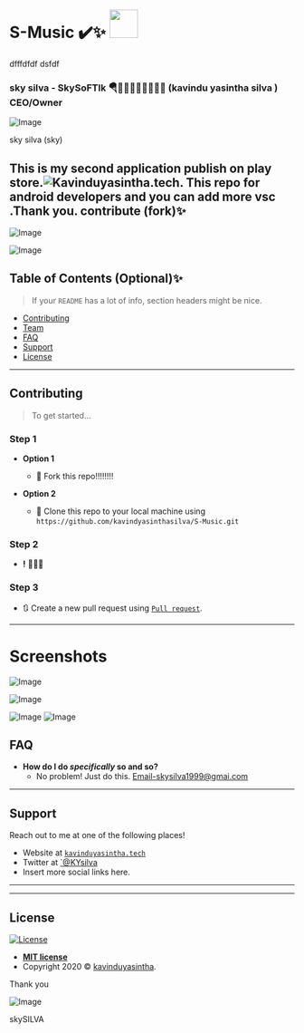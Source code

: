 # S-Music ✔️✨ <a href="https://kavinduyasintha.tech/"></a><img src="https://media.giphy.com/media/5UB9qOlnPwIOqFBGXD/giphy.gif" width="50"> 
dfffdfdf  dsfdf
</em>

### sky silva - SkySoFTlk 🪂👨🏾‍🎓👨🏽‍💻🤘🏻 (kavindu yasintha silva  )  CEO/Owner

![Image](https://github.com/kavindyasinthasilva/S-Music/blob/master/ss/dUntitled-1.png)

sky silva (sky)

This is my second application publish on play store.![Kavinduyasintha.tech](http://www.kavinduyasintha.tech/).
This repo for android developers and you can add more vsc .Thank you. contribute  (fork)✨
---
![Image](https://github.com/kavindyasinthasilva/S-Music/blob/master/ss/20200725_232612.gif)

![Image](https://github.com/kavindyasinthasilva/S-Music/blob/master/ss/sjh.jpg)

## Table of Contents (Optional)✨

> If your `README` has a lot of info, section headers might be nice.

- [Contributing](#contributing)
- [Team](#team)
- [FAQ](#faq)
- [Support](#support)
- [License](#license)


---


## Contributing

> To get started...

### Step 1

- **Option 1**
    - 🍴 Fork this repo!!!!!!!!

- **Option 2**
    - 👯 Clone this repo to your local machine using `https://github.com/kavindyasinthasilva/S-Music.git`

### Step 2

- **!** 🔨🔨🔨

### Step 3

- 🔃 Create a new pull request using <a href="https://github.com/kavindyasinthasilva/S-Music.git" target="_blank">`Pull request`</a>.

---


# Screenshots

![Image](https://github.com/kavindyasinthasilva/S-Music/blob/master/ss/ss/Screenshot_20200630-194123_Sky%20Player.jpg)

![Image](https://github.com/kavindyasinthasilva/S-Music/blob/master/ss/ss/Screenshot_20200630-194144_Sky%20Player.jpg)

![Image](https://github.com/kavindyasinthasilva/S-Music/blob/master/ss/ss/Screenshot_20200630-194208_Sky%20Player.jpg)
![Image](https://github.com/kavindyasinthasilva/S-Music/blob/master/ss/ssky.jpg)

## FAQ

- **How do I do *specifically* so and so?**
    - No problem! Just do this.
    Email-skysilva1999@gmai.com

---

## Support

Reach out to me at one of the following places!

- Website at <a href="http://www.kavinduyasintha.tech/" target="_blank">`kavinduyasintha.tech`</a>
- Twitter at <a href="" target="_blank">`@KYsilva</a>
- Insert more social links here.

---


---

## License

[![License](http://img.shields.io/:license-mit-blue.svg?style=flat-square)](http://badges.mit-license.org)

- **[MIT license]()**
- Copyright 2020 © <a href="http://kavinduyasintha.tech" target="_blank">kavinduyasintha</a>.

Thank you


![Image](https://github.com/kavindyasinthasilva/S-Music/blob/master/ss/google-play-badge.png)

skySILVA


